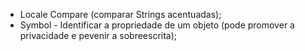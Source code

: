 - Locale Compare (comparar Strings acentuadas);
- Symbol - Identificar a propriedade de um objeto (pode promover a privacidade e pevenir a sobreescrita);
